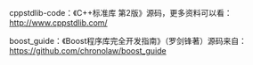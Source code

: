 cppstdlib-code：《C++标准库 第2版》源码，更多资料可以看：http://www.cppstdlib.com/



boost_guide：《Boost程序库完全开发指南》（罗剑锋著）源码来自：https://github.com/chronolaw/boost_guide



